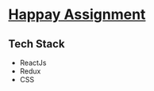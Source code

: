 # [Happay Assignment](https://happay-assignment-by-pritam.netlify.app/)

## Tech Stack
- ReactJs
- Redux
- CSS

 
